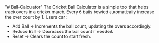 "# Ball-Calculator" 
The Cricket Ball Calculator is a simple tool that helps track overs in a cricket match. Every 6 balls bowled automatically increase the over count by 1. Users can:

* Add Ball → Increments the ball count, updating the overs accordingly.
* Reduce Ball → Decreases the ball count if needed.
* Reset → Clears the count to start fresh.
